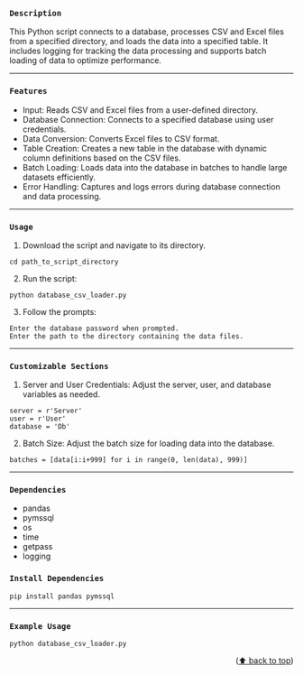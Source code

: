 ### <center><p align = "left">`Description`</p> </center>
This Python script connects to a database, processes CSV and Excel files from a specified directory, and loads the data into a specified table. It includes logging for tracking the data processing and supports batch loading of data to optimize performance.

<hr>

### <center><p align = "left">`Features`</p> </center>
- Input: Reads CSV and Excel files from a user-defined directory.
- Database Connection: Connects to a specified database using user credentials.
- Data Conversion: Converts Excel files to CSV format.
- Table Creation: Creates a new table in the database with dynamic column definitions based on the CSV files.
- Batch Loading: Loads data into the database in batches to handle large datasets efficiently.
- Error Handling: Captures and logs errors during database connection and data processing.

<hr>

### <center><p align = "left">`Usage`</p> </center>
1. Download the script and navigate to its directory.
```
cd path_to_script_directory
```
2. Run the script:
```
python database_csv_loader.py
```
3. Follow the prompts:
```
Enter the database password when prompted.
Enter the path to the directory containing the data files.
```

<hr>

### <center><p align = "left">`Customizable Sections`</p> </center>
1. Server and User Credentials:
Adjust the server, user, and database variables as needed.
```
server = r'Server'
user = r'User'
database = 'Db'
```
2. Batch Size:
Adjust the batch size for loading data into the database.
```
batches = [data[i:i+999] for i in range(0, len(data), 999)]
```

<hr>

### <center><p align = "left">`Dependencies`</p> </center>
- pandas
- pymssql
- os
- time
- getpass
- logging

### <center><p align = "left">`Install Dependencies`</p> </center>
```
pip install pandas pymssql
```
<hr>

### <center><p align = "left">`Example Usage`</p> </center>
```
python database_csv_loader.py
```

<p align="right">(<a href="#top">⬆️ back to top</a>)</p>
